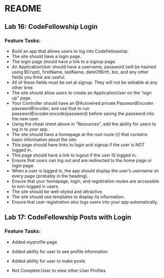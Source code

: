 # README

## Lab 16: CodeFellowship Login

### Feature Tasks:

- Build an app that allows users to log into CodeFellowship.
- The site should have a login page.
- The login page should have a link to a signup page.
- An ApplicationUser should have a username, password (will be hashed using BCrypt), firstName, lastName, dateOfBirth, bio, and any other fields you think are useful.
- All of these fields must be set at signup. They will not be editable at any other time.
- The site should allow users to create an ApplicationUser on the “sign up” page.
- Your Controller should have an @Autowired private PasswordEncoder passwordEncoder; and use that to run passwordEncoder.encode(password) before saving the password into the new user.
- Using the cheat sheet above in “Resources”, add the ability for users to log in to your app.
- The site should have a homepage at the root route (/) that contains basic information about the site.
- This page should have links to login and signup if the user is NOT logged in.
- This page should have a link to logout if the user IS logged in.
- Ensure that users can log out and are redirected to the home page or login page.
- When a user is logged in, the app should display the user’s username on every page (probably in the heading).
- Ensure that your homepage, login, and registration routes are accessible to non-logged in users.
- The site should be well-styled and attractive.
- The site should use templates to display its information.
- Ensure that user registration also logs users into your app automatically.


## Lab 17: CodeFellowship Posts with Login

### Feature Tasks:

- Added myprofile page
- Added ability for user to see profile information
- Added ability for user to make posts

- Not Complete:User to view other User Profiles